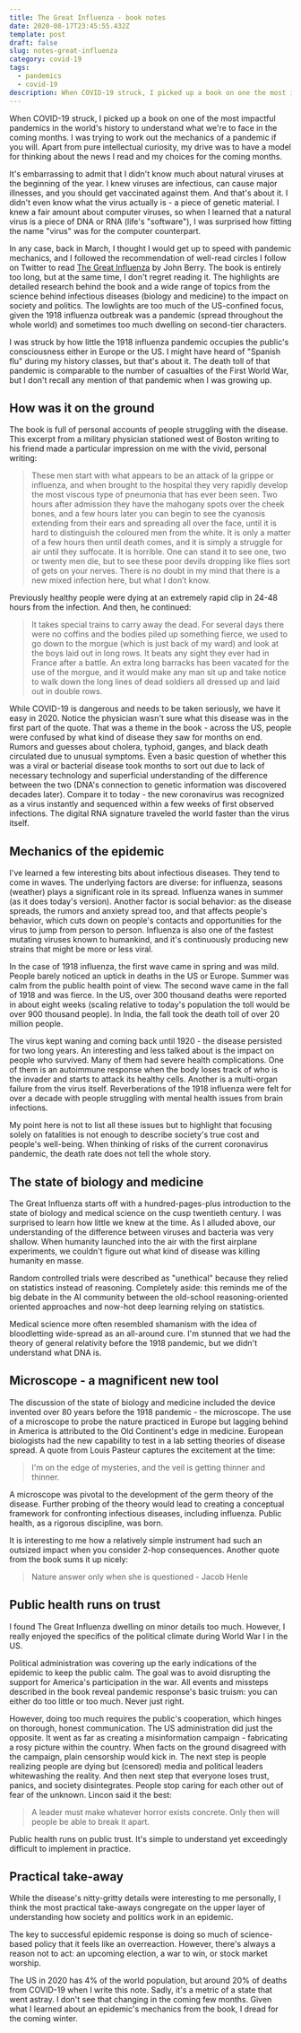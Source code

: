 ```yaml
---
title: The Great Influenza - book notes
date: 2020-08-17T23:45:55.432Z
template: post
draft: false
slug: notes-great-influenza
category: covid-19
tags:
  - pandemics
  - covid-19
description: When COVID-19 struck, I picked up a book on one the most impactful pandemic in world's history to understand what we're to face in the coming months. I was trying to work out the mechanics of a pandemic, if you will.
---
```


When COVID-19 struck, I picked up a book on one of the most impactful pandemics in the world's history to understand what we're to face in the coming months. I was trying to work out the mechanics of a pandemic if you will. Apart from pure intellectual curiosity, my drive was to have a model for thinking about the news I read and my choices for the coming months.

It's embarrassing to admit that I didn't know much about natural viruses at the beginning of the year. I knew viruses are infectious, can cause major illnesses, and you should get vaccinated against them. And that's about it. I didn't even know what the virus actually is - a piece of genetic material. I knew a fair amount about computer viruses, so when I learned that a natural virus is a piece of DNA or RNA (life's "software"), I was surprised how fitting the name "virus" was for the computer counterpart.

In any case, back in March, I thought I would get up to speed with pandemic mechanics, and I followed the recommendation of well-read circles I follow on Twitter to read [The Great Influenza](https://www.amazon.com/Great-Influenza-Deadliest-Pandemic-History/dp/0143036491) by John Berry. The book is entirely too long, but at the same time, I don't regret reading it. The highlights are detailed research behind the book and a wide range of topics from the science behind infectious diseases (biology and medicine) to the impact on society and politics. The lowlights are too much of the US-confined focus, given the 1918 influenza outbreak was a pandemic (spread throughout the whole world) and sometimes too much dwelling on second-tier characters.

I was struck by how little the 1918 influenza pandemic occupies the public's consciousness either in Europe or the US. I might have heard of "Spanish flu" during my history classes, but that's about it. The death toll of that pandemic is comparable to the number of casualties of the First World War, but I don't recall any mention of that pandemic when I was growing up.

## How was it on the ground

The book is full of personal accounts of people struggling with the disease. This excerpt from a military physician stationed west of Boston writing to his friend made a particular impression on me with the vivid, personal writing:

> These men start with what appears to be an attack of la grippe or influenza, and when brought to the hospital they very rapidly develop the most viscous type of pneumonia that has ever been seen. Two hours after admission they have the mahogany spots over the cheek bones, and a few hours later you can begin to see the cyanosis extending from their ears and spreading all over the face, until it is hard to distinguish the coloured men from the white. It is only a matter of a few hours then until death comes, and it is simply a struggle for air until they suffocate. It is horrible. One can stand it to see one, two or twenty men die, but to see these poor devils dropping like flies sort of gets on your nerves. There is no doubt in my mind that there is a new mixed infection here, but what I don’t know.

Previously healthy people were dying at an extremely rapid clip in 24-48 hours from the infection. And then, he continued:

> It takes special trains to carry away the dead. For several days there were no coffins and the bodies piled up something fierce, we used to go down to the morgue (which is just back of my ward) and look at the boys laid out in long rows. It beats any sight they ever had in France after a battle. An extra long barracks has been vacated for the use of the morgue, and it would make any man sit up and take notice to walk down the long lines of dead soldiers all dressed up and laid out in double rows.

While COVID-19 is dangerous and needs to be taken seriously, we have it easy in 2020. Notice the physician wasn't sure what this disease was in the first part of the quote. That was a theme in the book - across the US, people were confused by what kind of disease they saw for months on end. Rumors and guesses about cholera, typhoid, ganges, and black death circulated due to unusual symptoms. Even a basic question of whether this was a viral or bacterial disease took months to sort out due to lack of necessary technology and superficial understanding of the difference between the two (DNA's connection to genetic information was discovered decades later). Compare it to today - the new coronavirus was recognized as a virus instantly and sequenced within a few weeks of first observed infections. The digital RNA signature traveled the world faster than the virus itself.

## Mechanics of the epidemic

I've learned a few interesting bits about infectious diseases. They tend to come in waves. The underlying factors are diverse: for influenza, seasons (weather) plays a significant role in its spread. Influenza wanes in summer (as it does today's version). Another factor is social behavior: as the disease spreads, the rumors and anxiety spread too, and that affects people's behavior, which cuts down on people's contacts and opportunities for the virus to jump from person to person. Influenza is also one of the fastest mutating viruses known to humankind, and it's continuously producing new strains that might be more or less viral.

In the case of 1918 influenza, the first wave came in spring and was mild. People barely noticed an uptick in deaths in the US or Europe. Summer was calm from the public health point of view. The second wave came in the fall of 1918 and was fierce. In the US, over 300 thousand deaths were reported in about eight weeks (scaling relative to today's population the toll would be over 900 thousand people). In India, the fall took the death toll of over 20 million people.

The virus kept waning and coming back until 1920 - the disease persisted for two long years. An interesting and less talked about is the impact on people who survived. Many of them had severe health complications. One of them is an autoimmune response when the body loses track of who is the invader and starts to attack its healthy cells. Another is a multi-organ failure from the virus itself. Reverberations of the 1918 influenza were felt for over a decade with people struggling with mental health issues from brain infections.

My point here is not to list all these issues but to highlight that focusing solely on fatalities is not enough to describe society's true cost and people's well-being. When thinking of risks of the current coronavirus pandemic, the death rate does not tell the whole story.

## The state of biology and medicine

The Great Influenza starts off with a hundred-pages-plus introduction to the state of biology and medical science on the cusp twentieth century. I was surprised to learn how little we knew at the time. As I alluded above, our understanding of the difference between viruses and bacteria was very shallow. When humanity launched into the air with the first airplane experiments, we couldn't figure out what kind of disease was killing humanity en masse.

Random controlled trials were described as "unethical" because they relied on statistics instead of reasoning. Completely aside: this reminds me of the big debate in the AI community between the old-school reasoning-oriented oriented approaches and now-hot deep learning relying on statistics.

Medical science more often resembled shamanism with the idea of bloodletting wide-spread as an all-around cure. I'm stunned that we had the theory of general relativity before the 1918 pandemic, but we didn't understand what DNA is.

## Microscope - a magnificent new tool

The discussion of the state of biology and medicine included the device invented over 80 years before the 1918 pandemic - the microscope. The use of a microscope to probe the nature practiced in Europe but lagging behind in America is attributed to the Old Continent's edge in medicine. European biologists had the new capability to test in a lab setting theories of disease spread. A quote from Louis Pasteur captures the excitement at the time:

> I'm on the edge of mysteries, and the veil is getting thinner and thinner.

A microscope was pivotal to the development of the germ theory of the disease. Further probing of the theory would lead to creating a conceptual framework for confronting infectious diseases, including influenza. Public health, as a rigorous discipline, was born.

It is interesting to me how a relatively simple instrument had such an outsized impact when you consider 2-hop consequences. Another quote from the book sums it up nicely:

> Nature answer only when she is questioned - Jacob Henle

## Public health runs on trust

I found The Great Influenza dwelling on minor details too much. However, I really enjoyed the specifics of the political climate during World War I in the US.

Political administration was covering up the early indications of the epidemic to keep the public calm. The goal was to avoid disrupting the support for America's participation in the war. All events and missteps described in the book reveal pandemic response's basic truism: you can either do too little or too much. Never just right.

However, doing too much requires the public's cooperation, which hinges on thorough, honest communication. The US administration did just the opposite. It went as far as creating a misinformation campaign - fabricating a rosy picture within the country. When facts on the ground disagreed with the campaign, plain censorship would kick in. The next step is people realizing people are dying but (censored) media and political leaders whitewashing the reality. And then next step that everyone loses trust, panics, and society disintegrates. People stop caring for each other out of fear of the unknown. Lincon said it the best:

> A leader must make whatever horror exists concrete. Only then will people be able to break it apart.

Public health runs on public trust. It's simple to understand yet exceedingly difficult to implement in practice.

## Practical take-away

While the disease's nitty-gritty details were interesting to me personally, I think the most practical take-aways congregate on the upper layer of understanding how society and politics work in an epidemic.

The key to successful epidemic response is doing so much of science-based policy that it feels like an overreaction. However, there's always a reason not to act: an upcoming election, a war to win, or stock market worship.

The US in 2020 has 4% of the world population, but around 20% of deaths from COVID-19 when I write this note. Sadly, it's a metric of a state that went astray. I don't see that changing in the coming few months. Given what I learned about an epidemic's mechanics from the book, I dread for the coming winter.

